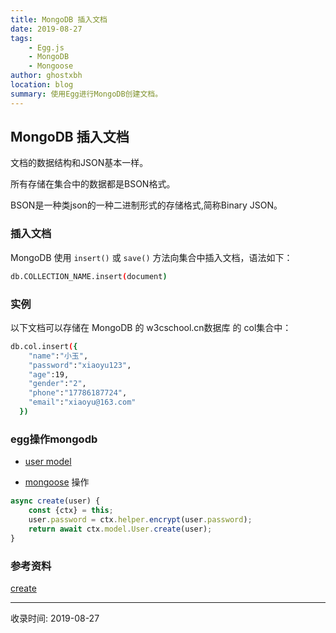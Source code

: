 ```yaml
---
title: MongoDB 插入文档
date: 2019-08-27
tags:
    - Egg.js
    - MongoDB
    - Mongoose
author: ghostxbh
location: blog
summary: 使用Egg进行MongoDB创建文档。
---
```

## MongoDB 插入文档

文档的数据结构和JSON基本一样。

所有存储在集合中的数据都是BSON格式。

BSON是一种类json的一种二进制形式的存储格式,简称Binary JSON。

### 插入文档
MongoDB 使用 `insert()` 或 `save()` 方法向集合中插入文档，语法如下：

```bash
db.COLLECTION_NAME.insert(document)
```

### 实例
以下文档可以存储在 MongoDB 的 w3cschool.cn数据库 的 col集合中：

``` bash
db.col.insert({
    "name":"小玉",
    "password":"xiaoyu123",
    "age":19,
    "gender":"2",
    "phone":"17786187724",
    "email":"xiaoyu@163.com"
  })
```
### egg操作mongodb
+ [user model](https://github.com/ghostxbh/egg-mongodb-demo/blob/master/app/model/user.js)

+ [mongoose](https://github.com/ghostxbh/egg-mongodb-demo/blob/master/app/service/user.js) 操作
```js
async create(user) {
    const {ctx} = this;
    user.password = ctx.helper.encrypt(user.password);
    return await ctx.model.User.create(user);
}
```

### 参考资料
[create](https://www.w3cschool.cn/mongodb/mongodb-insert.html)


---
收录时间: 2019-08-27

<Vssue :title="$title" />
